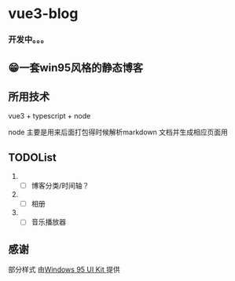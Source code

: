 # vue3-blog
### 开发中。。。
## 😁一套win95风格的静态博客

## 所用技术

vue3 + typescript + node 

node 主要是用来后面打包得时候解析markdown 文档并生成相应页面用  

## TODOList
1. - [ ] 博客分类/时间轴？  
2. - [ ] 相册  
3. - [ ] 音乐播放器 
## 感谢
部分样式 由[Windows 95 UI Kit ](https://github.com/themesberg/windows-95-ui-kit)提供
 

